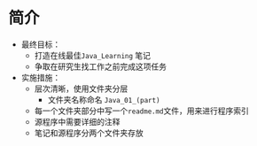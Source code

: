 # 简介
- 最终目标：
	- 打造在线最佳`Java_Learning` 笔记  
	- 争取在研究生找工作之前完成这项任务  
- 实施措施：  
	- 层次清晰，使用文件夹分层  
		- 文件夹名称命名 `Java_01_(part)`  
	- 每一个文件夹部分中写一个`readme.md`文件，用来进行程序索引  
	- 源程序中需要详细的注释  
	- 笔记和源程序分两个文件夹存放  
